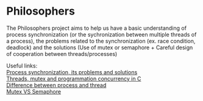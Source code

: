 # Philosophers
The Philosophers project aims to help us have a basic understanding of process synchronization (or the sychronization between multiple threads of a process), the problems related to the synchronization (ex. race condition, deadlock) and the solutions (Use of mutex or semaphore + Careful design of cooperation between threads/processes) <br>

Useful links:<br>
[Process synchronization, its problems and solutions](https://www.youtube.com/watch?v=ph2awKa8r5Y&list=PLBlnK6fEyqRjDf_dmCEXgl6XjVKDDj0M2) <br>
[Threads, mutex and programmation concurrency in C](https://www.codequoi.com/threads-mutex-et-programmation-concurrente-en-c/) <br>
[Difference between process and thread](https://www.geeksforgeeks.org/difference-between-process-and-thread/) <br>
[Mutex VS Semaphore](https://www.youtube.com/watch?v=8wcuLCvMmF8) <br>
